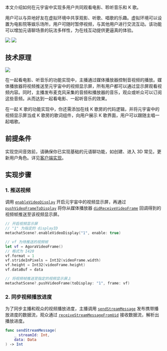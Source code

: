 本文介绍如何在元宇宙中实现多用户共同观看电影、聆听音乐和 K 歌。

用户可以与异地好友在虚拟环境中共享观影、听歌、唱歌的乐趣。虚拟环境可以设置为电影院等娱乐场所，用户可随时暂停视频，与其他用户进行交流互动。该功能可以增加元语聊场景的玩法多样性，为在线互动提供更逼真的体验。

![](https://web-cdn.agora.io/docs-files/1679563308898)
![](https://web-cdn.agora.io/docs-files/1679563317645)

## 技术原理

![](https://web-cdn.agora.io/docs-files/1679564236130)

在一起看电影、听音乐的功能实现中，主播通过媒体播放器控制音视频的播放。媒体播放器将视频推送至元宇宙中的视频显示屏，所有用户都可以通过显示屏观看视频内容。同时，主播发布麦克风采集的音频和播放器的音乐，观众或听众可以订阅这些音频。从而达到一起看电影、一起听音乐的效果。

在一起 K 歌的功能实现中，你还需添加在线 K 歌房的代码逻辑，并将元宇宙中的视频显示屏当成 K 歌房的歌词组件，向用户展示 K 歌界面，用户可以跟随主唱一起唱歌。

## 前提条件

实现空间音效前，请确保你已实现基础的元语聊功能，如创建、进入 3D 常见，更新用户角色。详见[客户端实现](https://docs.agora.io/cn/metachat/metachat_client_ios?platform=All%20Platforms)。

## 实现步骤

<pic>

### 1. 推送视频

调用 [`enableVideoDisplay`](https://docs.agora.io/cn/metachat/metachat_api_ios?platform=All%20Platforms#enablevideodisplay) 开启元宇宙中的视频显示屏，再通过 [`pushVideoFrameToDisplay`](https://docs.agora.io/cn/metachat/metachat_api_ios?platform=All%20Platforms#pushvideoframetodisplay) 将你从媒体播放器 [`didReceiveVideoFrame`](https://docs.agora.io/cn/live-streaming-premium-4.x/API%20Reference/ios_ng/API/toc_video_observer.html?platform=iOS#callback_ivideoframeobserver_onframe) 回调得到的视频帧推送至该视频显示屏。

```swift
// 开启视频显示屏
// "1" 为指定的 displayID
metachatScene?.enableVideoDisplay("1", enable: true)

// vf 为待推送的视频帧
let vf = AgoraVideoFrame()
// 格式为 I420
vf.format = 1
vf.strideInPixels = Int32(videoFrame.width)
vf.height = Int32(videoFrame.height)
vf.dataBuf = data

// 将视频帧推送至指定的视频显示屏上
metachatScene?.pushVideoFrame(toDisplay: "1", frame: vf)
```

### 2. 同步视频播放进度

为了同步主播和观众的视频播放进度，主播调用 [`sendStreamMessage`](https://docs-preprod.agora.io/cn/live-streaming-premium-4.x/API%20Reference/ios_ng/API/toc_network.html#api_irtcengine_sendstreammessage) 发布携带播放进度的数据流，观众通过 [`receiveStreamMessageFromUid`](https://docs-preprod.agora.io/cn/live-streaming-premium-4.x/API%20Reference/ios_ng/API/toc_stream_management.html#callback_irtcengineeventhandler_onstreammessage) 接收数据流，解析出播放进度。

```swift
func sendStreamMessage(
    _ streamId: Int,
    data: Data
) -> Int
```